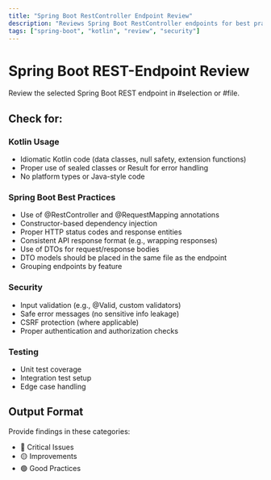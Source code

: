 ```yaml
---
title: "Spring Boot RestController Endpoint Review"
description: "Reviews Spring Boot RestController endpoints for best practices and security"
tags: ["spring-boot", "kotlin", "review", "security"]
---
```


# Spring Boot REST-Endpoint Review

Review the selected Spring Boot REST endpoint in #selection or #file.

## Check for:

### Kotlin Usage
- Idiomatic Kotlin code (data classes, null safety, extension functions)
- Proper use of sealed classes or Result<T> for error handling
- No platform types or Java-style code

### Spring Boot Best Practices
- Use of @RestController and @RequestMapping annotations
- Constructor-based dependency injection
- Proper HTTP status codes and response entities
- Consistent API response format (e.g., wrapping responses)
- Use of DTOs for request/response bodies 
- DTO models should be placed in the same file as the endpoint
- Grouping endpoints by feature

### Security
- Input validation (e.g., @Valid, custom validators)
- Safe error messages (no sensitive info leakage)
- CSRF protection (where applicable)
- Proper authentication and authorization checks

### Testing
- Unit test coverage
- Integration test setup
- Edge case handling

## Output Format

Provide findings in these categories:
- 🔴 Critical Issues
- 🟡 Improvements
- 🟢 Good Practices
